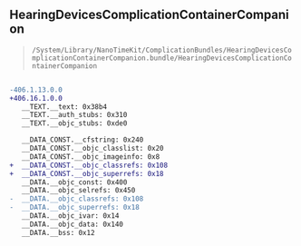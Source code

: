 ## HearingDevicesComplicationContainerCompanion

> `/System/Library/NanoTimeKit/ComplicationBundles/HearingDevicesComplicationContainerCompanion.bundle/HearingDevicesComplicationContainerCompanion`

```diff

-406.1.13.0.0
+406.16.1.0.0
   __TEXT.__text: 0x38b4
   __TEXT.__auth_stubs: 0x310
   __TEXT.__objc_stubs: 0xde0

   __DATA_CONST.__cfstring: 0x240
   __DATA_CONST.__objc_classlist: 0x20
   __DATA_CONST.__objc_imageinfo: 0x8
+  __DATA_CONST.__objc_classrefs: 0x108
+  __DATA_CONST.__objc_superrefs: 0x18
   __DATA.__objc_const: 0x400
   __DATA.__objc_selrefs: 0x450
-  __DATA.__objc_classrefs: 0x108
-  __DATA.__objc_superrefs: 0x18
   __DATA.__objc_ivar: 0x14
   __DATA.__objc_data: 0x140
   __DATA.__bss: 0x12

```
